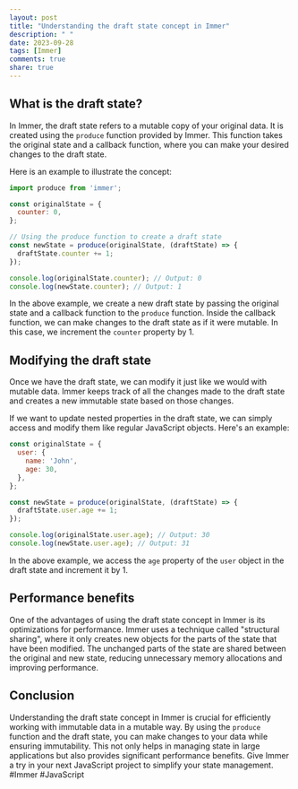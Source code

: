 ```yaml
---
layout: post
title: "Understanding the draft state concept in Immer"
description: " "
date: 2023-09-28
tags: [Immer]
comments: true
share: true
---
```


## What is the draft state?

In Immer, the draft state refers to a mutable copy of your original data. It is created using the `produce` function provided by Immer. This function takes the original state and a callback function, where you can make your desired changes to the draft state.

Here is an example to illustrate the concept:

```javascript
import produce from 'immer';

const originalState = {
  counter: 0,
};

// Using the produce function to create a draft state
const newState = produce(originalState, (draftState) => {
  draftState.counter += 1;
});

console.log(originalState.counter); // Output: 0
console.log(newState.counter); // Output: 1
```

In the above example, we create a new draft state by passing the original state and a callback function to the `produce` function. Inside the callback function, we can make changes to the draft state as if it were mutable. In this case, we increment the `counter` property by 1.

## Modifying the draft state

Once we have the draft state, we can modify it just like we would with mutable data. Immer keeps track of all the changes made to the draft state and creates a new immutable state based on those changes.

If we want to update nested properties in the draft state, we can simply access and modify them like regular JavaScript objects. Here's an example:

```javascript
const originalState = {
  user: {
    name: 'John',
    age: 30,
  },
};

const newState = produce(originalState, (draftState) => {
  draftState.user.age += 1;
});

console.log(originalState.user.age); // Output: 30
console.log(newState.user.age); // Output: 31
```

In the above example, we access the `age` property of the `user` object in the draft state and increment it by 1.

## Performance benefits

One of the advantages of using the draft state concept in Immer is its optimizations for performance. Immer uses a technique called "structural sharing", where it only creates new objects for the parts of the state that have been modified. The unchanged parts of the state are shared between the original and new state, reducing unnecessary memory allocations and improving performance.

## Conclusion

Understanding the draft state concept in Immer is crucial for efficiently working with immutable data in a mutable way. By using the `produce` function and the draft state, you can make changes to your data while ensuring immutability. This not only helps in managing state in large applications but also provides significant performance benefits. Give Immer a try in your next JavaScript project to simplify your state management. #Immer #JavaScript